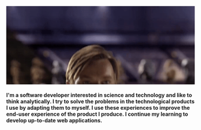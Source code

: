 <img src="img/hellothere.gif" style="display:block;margin-left:auto;margin-right:auto;">

#### I'm a software developer interested in science and technology and like to think analytically. I try to solve the problems in the technological products I use by adapting them to myself. I use these experiences to improve the end-user experience of the product I produce. I continue my learning to develop up-to-date web applications.
